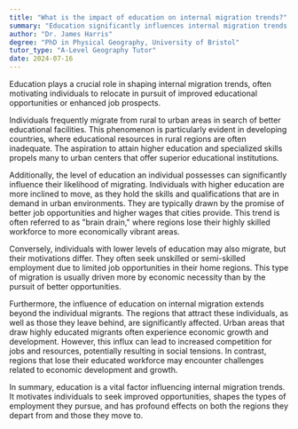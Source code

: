 ```yaml
---
title: "What is the impact of education on internal migration trends?"
summary: "Education significantly influences internal migration trends, often driving individuals to move for better educational opportunities or job prospects."
author: "Dr. James Harris"
degree: "PhD in Physical Geography, University of Bristol"
tutor_type: "A-Level Geography Tutor"
date: 2024-07-16
---
```


Education plays a crucial role in shaping internal migration trends, often motivating individuals to relocate in pursuit of improved educational opportunities or enhanced job prospects.

Individuals frequently migrate from rural to urban areas in search of better educational facilities. This phenomenon is particularly evident in developing countries, where educational resources in rural regions are often inadequate. The aspiration to attain higher education and specialized skills propels many to urban centers that offer superior educational institutions.

Additionally, the level of education an individual possesses can significantly influence their likelihood of migrating. Individuals with higher education are more inclined to move, as they hold the skills and qualifications that are in demand in urban environments. They are typically drawn by the promise of better job opportunities and higher wages that cities provide. This trend is often referred to as "brain drain," where regions lose their highly skilled workforce to more economically vibrant areas.

Conversely, individuals with lower levels of education may also migrate, but their motivations differ. They often seek unskilled or semi-skilled employment due to limited job opportunities in their home regions. This type of migration is usually driven more by economic necessity than by the pursuit of better opportunities.

Furthermore, the influence of education on internal migration extends beyond the individual migrants. The regions that attract these individuals, as well as those they leave behind, are significantly affected. Urban areas that draw highly educated migrants often experience economic growth and development. However, this influx can lead to increased competition for jobs and resources, potentially resulting in social tensions. In contrast, regions that lose their educated workforce may encounter challenges related to economic development and growth.

In summary, education is a vital factor influencing internal migration trends. It motivates individuals to seek improved opportunities, shapes the types of employment they pursue, and has profound effects on both the regions they depart from and those they move to.
    